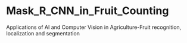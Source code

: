# Mask_R_CNN_in_Fruit_Counting
Applications of AI and Computer Vision in Agriculture-Fruit recognition, localization and segmentation

